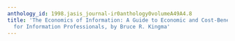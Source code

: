 ```yaml
---
anthology_id: 1998.jasis_journal-ir0anthology0volumeA49A4.8
title: 'The Economics of Information: A Guide to Economic and Cost-Benefit Analysis
  for Information Professionals, by Bruce R. Kingma'
---
```

